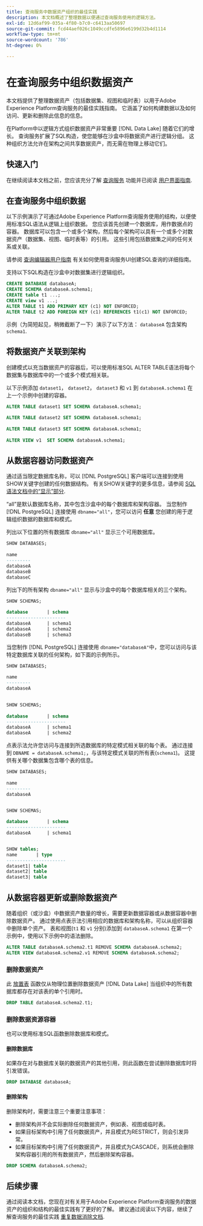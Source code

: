 ```yaml
---
title: 查询服务中数据资产组织的最佳实践
description: 本文档概述了整理数据以便通过查询服务使用的逻辑方法。
exl-id: 12d6af99-035a-4f80-b7c0-c6413aa50697
source-git-commit: fcd44aef026c1049ccdfe5896e6199d32b4d1114
workflow-type: tm+mt
source-wordcount: '786'
ht-degree: 0%

---
```


# 在查询服务中组织数据资产

本文档提供了整理数据资产（包括数据集、视图和临时表）以用于Adobe Experience Platform查询服务的最佳实践指南。 它涵盖了如何构建数据以及如何访问、更新和删除此信息的信息。

在Platform中以逻辑方式组织数据资产非常重要 [!DNL Data Lake] 随着它们的增长。 查询服务扩展了SQL构造，使您能够在沙盒中将数据资产进行逻辑分组。 这种组织方法允许在架构之间共享数据资产，而无需在物理上移动它们。

## 快速入门

在继续阅读本文档之前，您应该充分了解 [查询服务](../home.md) 功能并已阅读 [用户界面指南](../ui/user-guide.md).

## 在查询服务中组织数据

以下示例演示了可通过Adobe Experience Platform查询服务使用的结构，以便使用标准SQL语法从逻辑上组织数据。 您应该首先创建一个数据库，用作数据点的容器。 数据库可以包含一个或多个架构，然后每个架构可以具有一个或多个对数据资产（数据集、视图、临时表等）的引用。 这些引用包括数据集之间的任何关系或关联。

请参阅 [查询编辑器用户指南](../ui/user-guide.md) 有关如何使用查询服务UI创建SQL查询的详细指南。

支持以下SQL构造在沙盒中对数据集进行逻辑组织。

```SQL
CREATE DATABASE databaseA;
CREATE SCHEMA databaseA.schema1;
CREATE table t1 ...;
CREATE view v1 ...;
ALTER TABLE t1 ADD PRIMARY KEY (c1) NOT ENFORCED;
ALTER TABLE t2 ADD FOREIGN KEY (c1) REFERENCES t1(c1) NOT ENFORCED;
```

示例（为简短起见，稍微截断了一下）演示了以下方法： `databaseA` 包含架构 `schema1`.

## 将数据资产关联到架构

创建模式以充当数据资产的容器后，可以使用标准SQL ALTER TABLE语法将每个数据集与数据库中的一个或多个模式相关联。

以下示例添加 `dataset1`， `dataset2`， `dataset3` 和 `v1` 到 `databaseA.schema1` 在上一个示例中创建的容器。

```SQL
ALTER TABLE dataset1 SET SCHEMA databaseA.schema1;
 
ALTER TABLE dataset2 SET SCHEMA databaseA.schema1;
 
ALTER TABLE dataset3 SET SCHEMA databaseA.schema1;
 
ALTER VIEW v1  SET SCHEMA databaseA.schema1;
```

## 从数据容器访问数据资产

通过适当限定数据库名称，可以 [!DNL PostgreSQL] 客户端可以连接到使用SHOW关键字创建的任何数据结构。 有关SHOW关键字的更多信息，请参阅 [SQL语法文档中的“显示”部分](../sql/syntax.md#show).

“all”是默认数据库名称，其中包含沙盒中的每个数据库和架构容器。 当您制作 [!DNL PostgreSQL] 连接使用 `dbname="all"`，您可以访问 **任意** 您创建的用于逻辑组织数据的数据库和模式。

列出以下位置的所有数据库 `dbname="all"` 显示三个可用数据库。

```sql
SHOW DATABASES;
  
name     
---------
databaseA
databaseB
databaseC
```

列出下的所有架构 `dbname="all"` 显示与沙盒中的每个数据库相关的三个架构。

```SQL
SHOW SCHEMAS;
  
database       | schema
----------------------
databaseA      | schema1
databaseA      | schema2
databaseB      | schema3
```

当您制作 [!DNL PostgreSQL] 连接使用 `dbname="databaseA"`中，您可以访问与该特定数据库关联的任何架构，如下面的示例所示。

```sql
SHOW DATABASES;
  
name     
---------
databaseA
 

SHOW SCHEMAS;
  
database       | schema
----------------------
databaseA      | schema1
databaseA      | schema2
```

点表示法允许您访问与连接到所选数据库的特定模式相关联的每个表。 通过连接到 `DBNAME = databaseA.schema1;`，与该特定模式关联的所有表(`schema1`)。 这提供有关哪个数据集包含哪个表的信息。

```sql
SHOW DATABASES;
  
name     
---------
databaseA


SHOW SCHEMAS;
  
database       | schema
----------------------
databaseA      | schema1


SHOW tables;
name       | type
----------------------
dataset1| table
dataset2| table
dataset3| table
```

## 从数据容器更新或删除数据资产

随着组织（或沙盒）中数据资产数量的增长，需要更新数据容器或从数据容器中删除数据资产。 通过使用点表示法引用相应的数据库和架构名称，可以从组织容器中删除单个资产。 表和视图(`t1` 和 `v1` 分别)添加到 `databaseA.schema1` 在第一个示例中，使用以下示例中的语法删除。

```sql
ALTER TABLE databaseA.schema2.t1 REMOVE SCHEMA databaseA.schema2;
ALTER VIEW databaseA.schema2.v1 REMOVE SCHEMA databaseA.schema2;
```

### 删除数据资产

此 [放置表](../sql/syntax.md#drop-table) 函数仅从物理位置删除数据资产 [!DNL Data Lake] 当组织中的所有数据库都存在对该表的单个引用时。

```sql
DROP TABLE databaseA.schema2.t1;
```

### 删除数据资源容器

也可以使用标准SQL函数删除数据库和模式。

#### 删除数据库

如果存在对与数据库关联的数据资产的其他引用，则此函数在尝试删除数据库时将引发错误。

```sql
DROP DATABASE databaseA;
```

#### 删除架构

删除架构时，需要注意三个重要注意事项：

- 删除架构并不会实际删除任何数据资产，例如表、视图或临时表。
- 如果目标架构中引用了任何数据资产，并且模式为RESTRICT，则会引发异常。
- 如果目标架构中引用了任何数据资产，并且模式为CASCADE，则系统会删除架构容器引用的所有数据资产，然后删除架构容器。

```sql
DROP SCHEMA databaseA.schema2;
```

## 后续步骤

通过阅读本文档，您现在对有关用于Adobe Experience Platform查询服务的数据资产的组织和结构的最佳实践有了更好的了解。 建议通过阅读以下内容，继续了解查询服务的最佳实践 [重复数据消除文档](../essential-concepts/deduplication.md).
